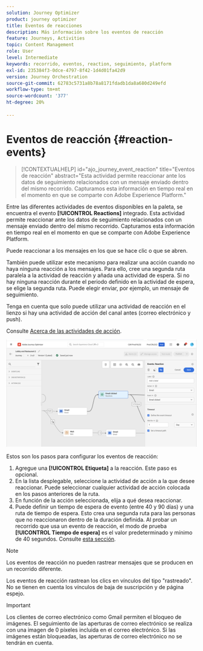 ```yaml
---
solution: Journey Optimizer
product: journey optimizer
title: Eventos de reacciones
description: Más información sobre los eventos de reacción
feature: Journeys, Activities
topic: Content Management
role: User
level: Intermediate
keywords: recorrido, eventos, reaction, seguimiento, platform
exl-id: 235384f3-0dce-4797-8f42-1d4d01fa42d9
version: Journey Orchestration
source-git-commit: 62783c5731a8b78a8171fdadb1da8a680d249efd
workflow-type: tm+mt
source-wordcount: '377'
ht-degree: 20%

---
```


# Eventos de reacción {#reaction-events}

>[!CONTEXTUALHELP]
>id="ajo_journey_event_reaction"
>title="Eventos de reacción"
>abstract="Esta actividad permite reaccionar ante los datos de seguimiento relacionados con un mensaje enviado dentro del mismo recorrido. Capturamos esta información en tiempo real en el momento en que se comparte con Adobe Experience Platform."

Entre las diferentes actividades de eventos disponibles en la paleta, se encuentra el evento **[!UICONTROL Reactions]** integrado. Esta actividad permite reaccionar ante los datos de seguimiento relacionados con un mensaje enviado dentro del mismo recorrido. Capturamos esta información en tiempo real en el momento en que se comparte con Adobe Experience Platform.

Puede reaccionar a los mensajes en los que se hace clic o que se abren.

También puede utilizar este mecanismo para realizar una acción cuando no haya ninguna reacción a los mensajes. Para ello, cree una segunda ruta paralela a la actividad de reacción y añada una actividad de espera. Si no hay ninguna reacción durante el periodo definido en la actividad de espera, se elige la segunda ruta. Puede elegir enviar, por ejemplo, un mensaje de seguimiento.

Tenga en cuenta que solo puede utilizar una actividad de reacción en el lienzo si hay una actividad de acción del canal antes (correo electrónico y push).

Consulte [Acerca de las actividades de acción](../building-journeys/about-journey-activities.md#action-activities).

![](assets/journey45.png)

Estos son los pasos para configurar los eventos de reacción:

1. Agregue una **[!UICONTROL Etiqueta]** a la reacción. Este paso es opcional.
1. En la lista desplegable, seleccione la actividad de acción a la que desee reaccionar. Puede seleccionar cualquier actividad de acción colocada en los pasos anteriores de la ruta.
1. En función de la acción seleccionada, elija a qué desea reaccionar.
1. Puede definir un tiempo de espera de evento (entre 40 y 90 días) y una ruta de tiempo de espera. Esto crea una segunda ruta para las personas que no reaccionaron dentro de la duración definida. Al probar un recorrido que usa un evento de reacción, el modo de prueba **[!UICONTROL Tiempo de espera]** es el valor predeterminado y mínimo de 40 segundos. Consulte [esta sección](../building-journeys/testing-the-journey.md).

>[!NOTE]
>
>
>Los eventos de reacción no pueden rastrear mensajes que se producen en un recorrido diferente.
>
>Los eventos de reacción rastrean los clics en vínculos del tipo &quot;rastreado&quot;. No se tienen en cuenta los vínculos de baja de suscripción y de página espejo.

>[!IMPORTANT]
>
>Los clientes de correo electrónico como Gmail permiten el bloqueo de imágenes. El seguimiento de las aperturas de correo electrónico se realiza con una imagen de 0 píxeles incluida en el correo electrónico. Si las imágenes están bloqueadas, las aperturas de correo electrónico no se tendrán en cuenta.
